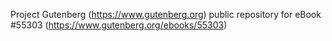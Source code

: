 Project Gutenberg (https://www.gutenberg.org) public repository for
eBook #55303 (https://www.gutenberg.org/ebooks/55303)
